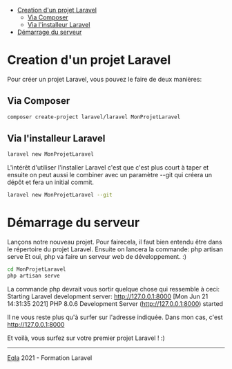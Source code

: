 - [Creation d'un projet Laravel](#creation-dun-projet-laravel)
  - [Via Composer](#via-composer)
  - [Via l'installeur Laravel](#via-linstalleur-laravel)
- [Démarrage du serveur](#démarrage-du-serveur)

# Creation d'un projet Laravel
Pour créer un projet Laravel, vous pouvez le faire de deux manières:
## Via Composer
```bash
composer create-project laravel/laravel MonProjetLaravel
```

## Via l'installeur Laravel
```bash
laravel new MonProjetLaravel
```
L'intérêt d'utiliser l'installer Laravel c'est que c'est plus court à taper et ensuite on peut aussi le combiner avec un paramètre --git qui créera un dépôt et fera un initial commit.
```bash
laravel new MonProjetLaravel --git
```

# Démarrage du serveur
Lançons notre nouveau projet. Pour fairecela, il faut bien entendu être dans le répertoire du projet Laravel.
Ensuite on lancera la commande: php artisan serve
Et oui, php va faire un serveur web de développement. :)
```bash
cd MonProjetLaravel
php artisan serve
```
La commande php devrait vous sortir quelque chose qui ressemble à ceci:
Starting Laravel development server: http://127.0.0.1:8000
[Mon Jun 21 14:31:35 2021] PHP 8.0.6 Development Server (http://127.0.0.1:8000) started

Il ne vous reste plus qu'à surfer sur l'adresse indiquée. Dans mon cas, c'est http://127.0.0.1:8000

Et voilà, vous surfez sur votre premier projet Laravel ! :)

--- 
[Eqla](http://www.eqla.be) 2021 - Formation Laravel